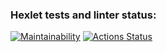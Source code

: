 ### Hexlet tests and linter status:
[![Maintainability](https://api.codeclimate.com/v1/badges/a99a88d28ad37a79dbf6/maintainability)](https://codeclimate.com/github/codeclimate/codeclimate/maintainability)
[![Actions Status](https://github.com/ZDaria/python-project-lvl1/workflows/hexlet-check/badge.svg)](https://github.com/ZDaria/python-project-lvl1/actions)
